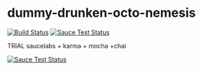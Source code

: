 # dummy-drunken-octo-nemesis
[![Build Status][travis-image]][travis-url] [![Sauce Test Status][saucelabs-image]][saucelabs-url]

TRIAL saucelabs + karma + mocha +chai

[![Sauce Test Status][saucelabs-browser-matrix-image]][saucelabs-url]



[travis-url]: https://travis-ci.org/douglasduteil/dummy-drunken-octo-nemesis
[travis-image]: https://travis-ci.org/douglasduteil/dummy-drunken-octo-nemesis.svg?branch=master
[saucelabs-url]: https://saucelabs.com/u/suuerivera
[saucelabs-image]: https://saucelabs.com/buildstatus/suuerivera
[saucelabs-browser-matrix-image]: https://saucelabs.com/browser-matrix/suuerivera.svg
